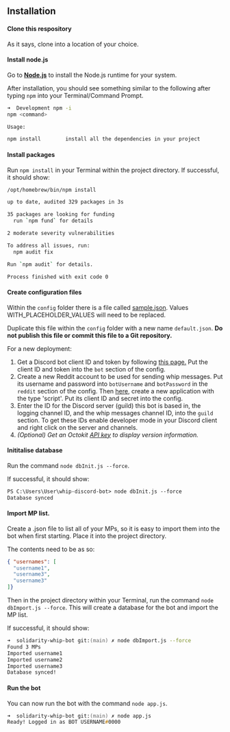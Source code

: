 ## Installation

#### Clone this respository

As it says, clone into a location of your choice.

#### Install node.js

Go to **[Node.js](https://nodejs.org/en/)** to install the Node.js runtime for your system.

After installation, you should see something similar to the following after typing `npm` into your Terminal/Command Prompt.

```zsh
➜  Development npm -i
npm <command>

Usage:

npm install        install all the dependencies in your project
```

#### Install packages

Run `npm install` in your Terminal within the project directory. If successful, it should show:

```zsh
/opt/homebrew/bin/npm install

up to date, audited 329 packages in 3s

35 packages are looking for funding
  run `npm fund` for details

2 moderate severity vulnerabilities

To address all issues, run:
  npm audit fix

Run `npm audit` for details.

Process finished with exit code 0
```

#### Create configuration files

Within the `config` folder there is a file called [sample.json](https://github.com/redditmhoc/whip-discord-bot/blob/b83185562a4e2154bb84d7b885860ee92862f117/config/sample.json). Values WITH_PLACEHOLDER_VALUES will need to be replaced.

Duplicate this file within the `config` folder with a new name `default.json`. **Do not publish this file or commit this file to a Git repository.**

For a new deployment:

1. Get a Discord bot client ID and token by following [this page.](https://discordjs.guide/preparations/setting-up-a-bot-application.html) Put the client ID and token into the `bot` section of the config.
2. Create a new Reddit account to be used for sending whip messages. Put its username and password into `botUsername` and `botPassword` in the `reddit` section of the config. Then [here](https://old.reddit.com/prefs/apps/), create a new application with the type 'script'. Put its client ID and secret into the config.
3. Enter the ID for the Discord server (guild) this bot is based in, the logging channel ID, and the whip messages channel ID, into the `guild` section. To get these IDs enable developer mode in your Discord client and right click on the server and channels.
4. *(Optional) Get an Octokit [API key](https://github.com/octokit/octokit.js/#authentication) to display version information.*

#### Inititalise database

Run the command `node dbInit.js --force`.

If successful, it should show:

```ps
PS C:\Users\User\whip-discord-bot> node dbInit.js --force
Database synced
```

#### Import MP list.

Create a .json file to list all of your MPs, so it is easy to import them into the bot when first starting. Place it into the project directory.

The contents need to be as so:

```json
{ "usernames": [
  "username1",
  "username3",
  "username3"
]}
```

Then in the project directory within your Terminal, run the command `node dbImport.js --force`. This will create a database for the bot and import the MP list.

If successful, it should show:

```zsh
➜  solidarity-whip-bot git:(main) ✗ node dbImport.js --force
Found 3 MPs
Imported username1
Imported username2
Imported username3
Database synced!
```

#### Run the bot

You can now run the bot with the command `node app.js`. 

```zsh
➜  solidarity-whip-bot git:(main) ✗ node app.js
Ready! Logged in as BOT USERNAME#0000
```
